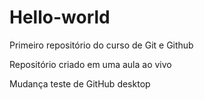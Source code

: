 # Hello-world
 Primeiro repositório do curso de Git e Github
 
 Repositório criado em uma aula ao vivo

 Mudança teste de GitHub desktop
